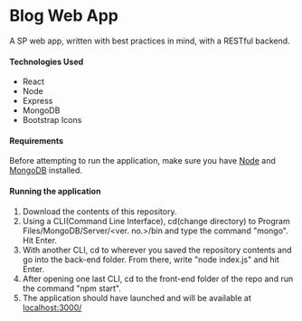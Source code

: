 # Blog Web App
A SP web app, written with best practices in mind, with a RESTful backend.

#### Technologies Used
* React
* Node
* Express
* MongoDB
* Bootstrap Icons

#### Requirements
Before attempting to run the application, make sure you have [Node](https://nodejs.org/en/) and [MongoDB](https://www.mongodb.com/try/download/community?tck=docs_server) installed.

#### Running the application
1. Download the contents of this repository.
2. Using a CLI(Command Line Interface), cd(change directory) to Program Files/MongoDB/Server/<ver. no.>/bin and type the command "mongo". Hit Enter.
3. With another CLI, cd to wherever you saved the repository contents and go into the back-end folder. From there, write "node index.js" and hit Enter.
4. After opening one last CLI, cd to the front-end folder of the repo and run the command "npm start".
5. The application should have launched and will be available at [localhost:3000/](http://localhost:3000/)
